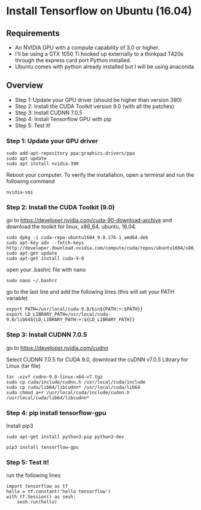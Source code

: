 # Install Tensorflow on Ubuntu (16.04)


## Requirements
- An NVIDIA GPU with a compute capability of 3.0 or higher.
- I'll be using a GTX 1050 Ti hooked up externally to a thinkpad T420s through the express card port Python installed.
- Ubuntu comes with python already installed but I will be using anaconda

## Overview
- Step 1: Update your GPU driver (should be higher than version 390)
- Step 2: Install the CUDA Toolkit version 9.0 (with all the patches)
- Step 3: Install CUDNN 7.0.5
- Step 4: Install Tensorflow GPU with pip
- Step 5: Test it!

### Step 1: Update your GPU driver

<pre><code>sudo add-apt-repository ppa:graphics-drivers/ppa
sudo apt update
sudo apt install nvidia-390
</pre></code>

Reboot your computer. To verify the installation, open a terminal and run the following command
<pre><code>nvidia-smi</pre></code>

### Step 2: Install the CUDA Toolkit (9.0)
go to https://developer.nvidia.com/cuda-90-download-archive and download the toolkit for linux, x86_64, ubuntu, 16.04.

<pre><code>sudo dpkg -i cuda-repo-ubuntu1604_9.0.176-1_amd64.deb 
sudo apt-key adv --fetch-keys http://developer.download.nvidia.com/compute/cuda/repos/ubuntu1604/x86_64/7fa2af80.pub
sudo apt-get update
sudo apt-get install cuda-9-0</pre></code>

open your .bashrc file with nano
<pre><code>sudo nano ~/.bashrc</pre></code>

go to the last line and add the following lines (this will set your PATH variable)
<pre><code>export PATH=/usr/local/cuda-9.0/bin${PATH:+:$PATH}}
export LD_LIBRARY_PATH=/usr/local/cuda-9.0/lib64${LD_LIBRARY_PATH:+:${LD_LIBRARY_PATH}}</pre></code>

### Step 3: Install CUDNN 7.0.5
go to https://developer.nvidia.com/cudnn

Select CUDNN 7.0.5 for CUDA 9.0, download the cuDNN v7.0.5 Library for Linux (tar file)

<pre><code>tar -xzvf cudnn-9.0-linux-x64-v7.tgz
sudo cp cuda/include/cudnn.h /usr/local/cuda/include
sudo cp cuda/lib64/libcudnn* /usr/local/cuda/lib64
sudo chmod a+r /usr/local/cuda/include/cudnn.h /usr/local/cuda/lib64/libcudnn*</pre></code>

### Step 4: pip install tensorflow-gpu

Install pip3
<pre><code>sudo apt-get install python3-pip python3-dev

pip3 install tensorflow-gpu</pre></code>

### Step 5: Test it!
run the following lines
<pre><code>import tensorflow as tf
hello = tf.constant('hello tensorflow')
with tf.Session() as sesh:
    sesh.run(hello)</pre></code>
